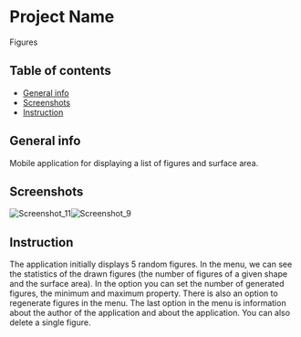 # Project Name
Figures

## Table of contents
* [General info](#general-info)
* [Screenshots](#screenshots)
* [Instruction](#instruction)

## General info
Mobile application for displaying a list of figures and surface area.

## Screenshots
![Screenshot_11](https://user-images.githubusercontent.com/75620370/110846317-f072b580-82ab-11eb-9449-ba0390a51ee1.png)![Screenshot_9](https://user-images.githubusercontent.com/75620370/110846035-9a057700-82ab-11eb-8017-5a1c2bf7bdf6.png)


## Instruction
The application initially displays 5 random figures. In the menu, we can see the statistics of the drawn figures (the number of figures of a given shape and the surface area). 
In the option you can set the number of generated figures, the minimum and maximum property. There is also an option to regenerate figures in the menu. The last option in the menu
is information about the author of the application and about the application. You can also delete a single figure.
